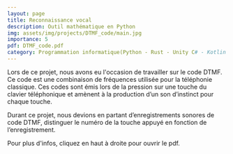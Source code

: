 ```yaml
---
layout: page
title: Reconnaissance vocal
description: Outil mathématique en Python
img: assets/img/projects/DTMF_code/main.jpg
importance: 5
pdf: DTMF_code.pdf
category: Programmation informatique(Python - Rust - Unity C# - Kotlin - SQLite3)
---
```

Lors de ce projet, nous avons eu l'occasion de travailler sur le code DTMF. Ce code est une combinaison de fréquences utilisée pour la téléphonie classique. Ces codes sont émis lors de la pression sur une touche du clavier téléphonique et amènent à la production d’un son d’instinct pour chaque touche.

Durant ce projet, nous devions en partant d’enregistrements sonores de code DTMF, distinguer le numéro de la touche appuyé en fonction de l’enregistrement.

Pour plus d'infos, cliquez en haut à droite pour ouvrir le pdf.
